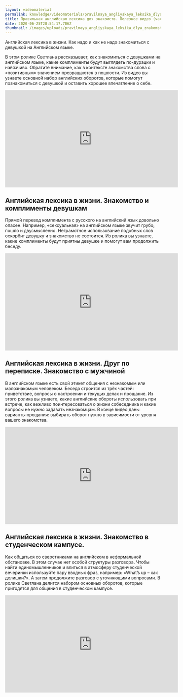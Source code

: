 ```yaml
---
layout: videomaterial
permalink: knowledge/videomaterials/pravilnaya_angliyskaya_leksika_dlya_znakomstv_poleznoe_video_chast_2/index.html
title: Правильная английская лексика для знакомств. Полезное видео (часть 2)
date: 2020-06-25T20:54:17.706Z
thumbnail: /images/uploads/pravilnaya_angliyskaya_leksika_dlya_znakomstv_poleznoe_video_chast_2-01.jpg
---
```

Английская лексика в жизни. Как надо и как не надо знакомиться с девушкой на Английском языке.

В этом ролике Светлана рассказывает, как знакомиться с девушками на английском языке, какие комплименты будут выглядеть по-дурацки и навязчиво. Обратите внимание, как в контексте знакомства слова с «позитивным» значением превращаются в пошлости. Из видео вы узнаете основной набор английских оборотов, которые помогут познакомиться с девушкой и оставить хорошее впечатление о себе.

<iframe width="560" height="315" src="https://www.youtube.com/embed/NUT3kAtFFqk" frameborder="0" allow="accelerometer; autoplay; encrypted-media; gyroscope; picture-in-picture" allowfullscreen></iframe>

## Английская лексика в жизни. Знакомство и комплименты девушкам

Прямой перевод комплимента с русского на английский язык довольно опасен. Например, «сексуальная» на английском языке звучит грубо, пошло и двусмысленно. Неграмотное использование подобных слов оскорбит девушку и знакомство не состоится. Из ролика вы узнаете, какие комплименты будут приятны девушке и помогут вам продолжить беседу.

<iframe width="560" height="315" src="https://www.youtube.com/embed/I07EdRmJY-g" frameborder="0" allow="accelerometer; autoplay; encrypted-media; gyroscope; picture-in-picture" allowfullscreen></iframe>

## Английская лексика в жизни. Друг по переписке. Знакомство с мужчиной

В английском языке есть свой этикет общения с незнакомым или малознакомым человеком. Беседа строится из трёх частей: приветствие, вопросы о настроении и текущих делах и прощание. Из этого ролика вы узнаете, какие английские обороты использовать при встрече, как вежливо поинтересоваться о жизни собеседника и какие вопросы не нужно задавать незнакомцам. В конце видео даны варианты прощания: выбирать оборот нужно в зависимости от уровня вашего знакомства.

<iframe width="560" height="315" src="https://www.youtube.com/embed/xUBLc6IdVs0" frameborder="0" allow="accelerometer; autoplay; encrypted-media; gyroscope; picture-in-picture" allowfullscreen></iframe>

## Английская лексика в жизни. Знакомство в студенческом кампусе.

Как общаться со сверстниками на английском в неформальной обстановке. В этом случае нет особой структуры разговора. Чтобы найти единомышленников и влиться в атмосферу студенческой вечеринки используйте пару вводных фраз, например: «What’s up – как делишки?». А затем продолжите разговор с уточняющими вопросами. В ролике Светлана делится набором основных оборотов, которые пригодятся для общения в студенческом кампусе.

<iframe width="560" height="315" src="https://www.youtube.com/embed/8O5KKWr0XGg" frameborder="0" allow="accelerometer; autoplay; encrypted-media; gyroscope; picture-in-picture" allowfullscreen></iframe>
